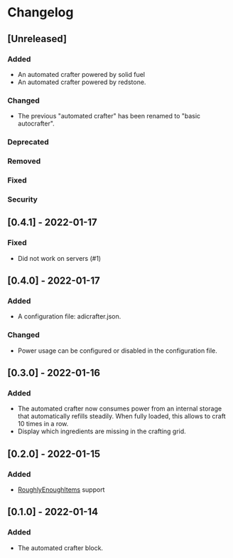 # Changelog

## [Unreleased]

### Added

* An automated crafter powered by solid fuel
* An automated crafter powered by redstone.

### Changed

* The previous "automated crafter" has been renamed to "basic autocrafter".

### Deprecated

### Removed

### Fixed

### Security

## [0.4.1] - 2022-01-17

### Fixed

* Did not work on servers (#1)

## [0.4.0] - 2022-01-17

### Added

* A configuration file: adicrafter.json.

### Changed

* Power usage can be configured or disabled in the configuration file.

## [0.3.0] - 2022-01-16

### Added

* The automated crafter now consumes power from an internal storage that automatically refills steadily. When fully
  loaded, this allows to craft 10 times in a row.
* Display which ingredients are missing in the crafting grid.

## [0.2.0] - 2022-01-15

### Added

* [RoughlyEnoughItems](https://www.curseforge.com/minecraft/mc-mods/roughly-enough-items) support

## [0.1.0] - 2022-01-14

### Added

* The automated crafter block.
